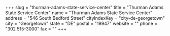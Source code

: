 +++
slug = "thurman-adams-state-service-center"
title = "Thurman Adams State Service Center"
name = "Thurman Adams State Service Center"
address = "546 South Bedford Street"
cityIndexKey = "city-de-georgetown"
city = "Georgetown"
state = "DE"
postal = "19947"
website = ""
phone = "302 515-3000"
fax = ""
+++
